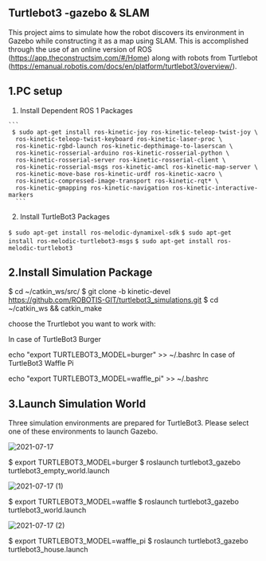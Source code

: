 ## Turtlebot3 -gazebo & SLAM
This project aims to simulate how the robot discovers its environment in Gazebo while constructing it as a map using SLAM. This is accomplished through the use of an online version of ROS (https://app.theconstructsim.com/#/Home) along with robots from Turtlebot (https://emanual.robotis.com/docs/en/platform/turtlebot3/overview/).

## 1.PC setup
1. Install Dependent ROS 1 Packages
````
```
 $ sudo apt-get install ros-kinetic-joy ros-kinetic-teleop-twist-joy \
  ros-kinetic-teleop-twist-keyboard ros-kinetic-laser-proc \
  ros-kinetic-rgbd-launch ros-kinetic-depthimage-to-laserscan \
  ros-kinetic-rosserial-arduino ros-kinetic-rosserial-python \
  ros-kinetic-rosserial-server ros-kinetic-rosserial-client \
  ros-kinetic-rosserial-msgs ros-kinetic-amcl ros-kinetic-map-server \
  ros-kinetic-move-base ros-kinetic-urdf ros-kinetic-xacro \
  ros-kinetic-compressed-image-transport ros-kinetic-rqt* \
  ros-kinetic-gmapping ros-kinetic-navigation ros-kinetic-interactive-markers 
  ```
  ````
2. Install TurtleBot3 Packages

`$ sudo apt-get install ros-melodic-dynamixel-sdk`
`$ sudo apt-get install ros-melodic-turtlebot3-msgs`
`$ sudo apt-get install ros-melodic-turtlebot3`

## 2.Install Simulation Package
$ cd ~/catkin_ws/src/
$ git clone -b kinetic-devel https://github.com/ROBOTIS-GIT/turtlebot3_simulations.git
$ cd ~/catkin_ws && catkin_make

choose the Trurtlebot you want to work with:

In case of TurtleBot3 Burger

echo "export TURTLEBOT3_MODEL=burger" >> ~/.bashrc
In case of TurtleBot3 Waffle Pi

echo "export TURTLEBOT3_MODEL=waffle_pi" >> ~/.bashrc

## 3.Launch Simulation World
Three simulation environments are prepared for TurtleBot3. Please select one of these environments to launch Gazebo.


![2021-07-17](https://user-images.githubusercontent.com/85651071/126015680-91ceddad-b11a-4293-9989-c42252fe19a7.png)

$ export TURTLEBOT3_MODEL=burger
$ roslaunch turtlebot3_gazebo turtlebot3_empty_world.launch


![2021-07-17 (1)](https://user-images.githubusercontent.com/85651071/126016227-18e18c2a-e964-4809-9aef-28010dfb9963.png)

$ export TURTLEBOT3_MODEL=waffle
$ roslaunch turtlebot3_gazebo turtlebot3_world.launch


![2021-07-17 (2)](https://user-images.githubusercontent.com/85651071/126016274-097323d9-be39-46be-96ed-a002c5472136.png)

$ export TURTLEBOT3_MODEL=waffle_pi
$ roslaunch turtlebot3_gazebo turtlebot3_house.launch















